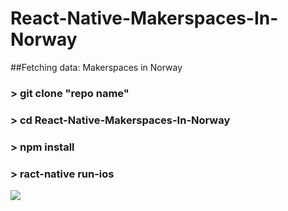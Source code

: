 # React-Native-Makerspaces-In-Norway

##Fetching data: Makerspaces in Norway

### > git clone "repo name"
### > cd React-Native-Makerspaces-In-Norway
### > npm install
### > ract-native run-ios 

![](https://media.giphy.com/media/l0ExwcATxn5c3lkoo/source.gif)
